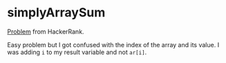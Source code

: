 # simplyArraySum
[Problem](https://www.hackerrank.com/challenges/simple-array-sum/problem) from HackerRank.

Easy problem but I got confused with the index of the array and its value. I was adding <code>i</code> to my result variable and not <code>ar[i]</code>.
